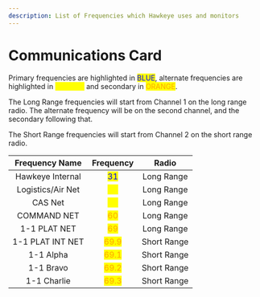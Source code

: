 ```yaml
---
description: List of Frequencies which Hawkeye uses and monitors
---
```


# Communications Card

Primary frequencies are highlighted in <mark style="color:blue;">BLUE</mark>, alternate frequencies are highlighted in <mark style="color:yellow;">YELLOW</mark> and secondary in <mark style="color:orange;">ORANGE</mark>.

The Long Range frequencies will start from Channel 1 on the long range radio. The alternate frequency will be on the second channel, and the secondary following that.

The Short Range frequencies will start from Channel 2 on the short range radio.&#x20;

|   Frequency Name  |                Frequency                |    Radio    |
| :---------------: | :-------------------------------------: | :---------: |
|  Hawkeye Internal |   <mark style="color:blue;">31</mark>   |  Long Range |
| Logistics/Air Net |  <mark style="color:yellow;">65</mark>  |  Long Range |
|      CAS Net      |  <mark style="color:yellow;">87</mark>  |  Long Range |
|    COMMAND NET    |  <mark style="color:orange;">60</mark>  |  Long Range |
|    1-1 PLAT NET   |  <mark style="color:orange;">69</mark>  |  Long Range |
|  1-1 PLAT INT NET | <mark style="color:orange;">69.9</mark> | Short Range |
|     1-1 Alpha     | <mark style="color:orange;">69.1</mark> | Short Range |
|     1-1 Bravo     | <mark style="color:orange;">69.2</mark> | Short Range |
|    1-1 Charlie    | <mark style="color:orange;">69.3</mark> | Short Range |

